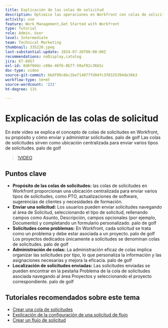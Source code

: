 ```yaml
---
title: Explicación de las colas de solicitud
description: Optimice las operaciones en Workfront con colas de solicitudes centralizadas para los envíos, una administración eficiente de las colas y un acceso fácil a las solicitudes enviadas para mejorar los flujos de trabajo de los proyectos.
activity: use
feature: Work Management,Get Started with Workfront
type: Tutorial
role: Admin, User
level: Intermediate
team: Technical Marketing
thumbnail: 335220.jpeg
last-substantial-update: 2024-07-26T00:00:00Z
recommendations: noDisplay,catalog
jira: KT-8957
exl-id: 8d6f8ddc-c08e-46f6-8b77-50af02c36b5c
doc-type: video
source-git-commit: bbdf99c6bc1be714077fd94fc3f8325394de36b3
workflow-type: tm+mt
source-wordcount: '221'
ht-degree: 11%

---
```


# Explicación de las colas de solicitud

En este vídeo se explica el concepto de colas de solicitudes en Workfront, su propósito y cómo enviar y administrar solicitudes. palo de golf Las colas de solicitudes sirven como ubicación centralizada para enviar varios tipos de solicitudes. palo de golf

>[!VIDEO](https://video.tv.adobe.com/v/335220/?quality=12&learn=on&enablevpops=1)

## Puntos clave

* **Propósito de las colas de solicitudes:** las colas de solicitudes en Workfront proporcionan una ubicación centralizada para enviar varios tipos de solicitudes, como PTO, actualizaciones de software, sugerencias de clientes y necesidades de formación.
* **Enviar una solicitud:** Los usuarios pueden enviar solicitudes navegando al área de Solicitud, seleccionando el tipo de solicitud, rellenando campos como Asunto, Descripción, campos opcionales (por ejemplo, Documento) y completando un formulario personalizado. palo de golf
* **Solicitudes como problemas:** En Workfront, cada solicitud se trata como un problema y debe estar asociada a un proyecto. palo de golf Los proyectos dedicados únicamente a solicitudes se denominan colas de solicitudes. palo de golf
* **Administración de colas:** La administración eficaz de colas implica organizar las solicitudes por tipo, lo que personaliza la información y las asignaciones necesarias y mejora la eficacia. palo de golf
* **Localización de solicitudes enviadas:** Las solicitudes enviadas se pueden encontrar en la pestaña Problema de la cola de solicitudes asociada navegando al área Proyectos y seleccionando el proyecto correspondiente. palo de golf


## Tutoriales recomendados sobre este tema

* [Crear una cola de solicitudes](/help/manage-work/request-queues/create-a-request-queue.md)
* [Explicación de la configuración de una solicitud de flujo](/help/manage-work/request-queues/understand-settings-for-a-flow-request.md)
* [Crear un flujo de solicitud](/help/manage-work/request-queues/create-a-request-flow.md)

